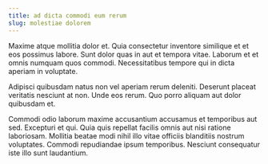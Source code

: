 ```yaml
---
title: ad dicta commodi eum rerum
slug: molestiae dolorem
---
```


Maxime atque mollitia dolor et. Quia consectetur inventore similique et et eos possimus labore. Sunt dolor quas in aut et tempora vitae. Laborum et et omnis numquam quos commodi. Necessitatibus tempore qui in dicta aperiam in voluptate.

Adipisci quibusdam natus non vel aperiam rerum deleniti. Deserunt placeat veritatis nesciunt at non. Unde eos rerum. Quo porro aliquam aut dolor quibusdam et.

Commodi odio laborum maxime accusantium accusamus et temporibus aut sed. Excepturi et qui. Quia quis repellat facilis omnis aut nisi ratione laboriosam. Mollitia beatae modi nihil illo vitae officiis blanditiis nostrum voluptates. Commodi repudiandae ipsum temporibus. Nesciunt consequatur iste illo sunt laudantium.
